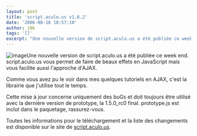 ```yaml
---
layout: post
title: 'script.aculo.us v1.6.2'
date: '2006-08-16 10:57:10'
author: j0k
tags: '[]'
excerpt: "Une nouvelle version de script.aculo.us a été publiée ce week end.   script.aculo.us vous permet de faire de beaux effets en JavaScript mais vous facilite aussi l'approche d'AJAX.  \n  \nComme vous avez pu le voir dans mes quelques tutoriels en AJAX, c'est la librairie que j'utilise tout le temps.  \n  \nCette mise à jour concerne uniquement des      …"
---
```


![image]({http://borkweb.com/wp-content/upload/scriptaculous.gif})Une nouvelle version de script.aculo.us a été publiée ce week end.   script.aculo.us vous permet de faire de beaux effets en JavaScript mais vous facilite aussi l'approche d'AJAX.

Comme vous avez pu le voir dans mes quelques tutoriels en AJAX, c'est la librairie que j'utilise tout le temps.

Cette mise à jour concerne uniquement des buGs et doit toujours être utilisé avec la dernière version de prototype, la 1.5.0_rc0 final. prototype.js est inclut dans le paquetage, rassurez-vous.

Toutes les informations pour le téléchargement et la liste des changements est disponible sur le site de [script.aculo.us](http://script.aculo.us/downloads).
